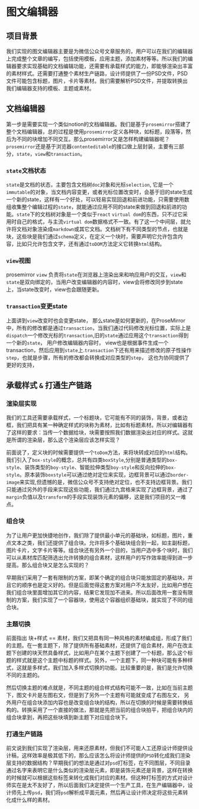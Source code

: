 # 图文编辑器

## 项目背景
我们实现的图文编辑器主要是为微信公众号文章服务的，用户可以在我们的编辑器上完成整个文章的编写，包括使用模板，应用主题，添加素材等等。所以我们的编辑器要求实现基础的文档编辑功能，还需要有承载样式的能力，即能够渲染出丰富的素材样式。还需要打通整个素材生产链路，设计师提供了一份PSD文件，PSD文件可能包含标题，图片，卡片等素材。我们需要解析PSD文件，并提取转换出我们编辑器支持的模板、主题或素材。

## 文档编辑器
第一步是需要实现一个类似notion的文档编辑器。我们是基于`prosemirror`搭建了整个文档编辑器，总的过程是使用`prosemirror`定义各种块，如标题，段落等，然后为不同的块增加不同交互。那么prosemirror又是怎样构建编辑器呢？`prosemirror`还是基于浏览器`contenteditable`的接口做上层封装，主要有三部分，`state`，`view`和`transaction`。
### `state`文档状态
`state`是文档的状态，主要包含文档树`doc`对象和光标`selection`, 它是一个`immutable`的对象，当文档内容变更，或者光标位置改变时，会基于旧的state生成一个新的state，这样有一个好处，可以轻易实现回退和前进功能，只需要使用数组收集整个编辑过程的`state`，就能通过应用不同的state来做到回退和前进的功能。`state`下的文档树对象是一个类似于`react` `virtual dom`的东西，只不过它采用时自己的格式，与主流`virtual dom`数据格式不一致。有了这一个中间层，就允许将文档对象渲染成`markdown`或其它文档。文档树下有不同类型的节点，也就是块，这些块是我们通过`schema`定义，在定义一个块时，需要声明它允许包含内容，比如只允许包含文字，还有通过`toDOM`方法定义它转换`html`结构。

### `view`视图
prosemirror `view` 负责将`state`在浏览器上渲染出来和响应用户的交互，`view`和`state`是双向绑定的，当用户改变编辑器的内容时，view会将修改同步到state上，当state改变时，view也会跟随更新。

### `transaction`变更state
上面讲到`view`改变时也会变更state， 那么state是如何更新的，在ProseMirror中，所有的修改都是通过`transaction`，当我们通过代码修改光标位置，实际上是`dispatch`一个修改光标的`transaction`,旧的`state`通过应用这个`transaction`得到一个新的`state`， 用户修改编辑器内容时， view也是根据事件生成一个transaction，然后应用到`state`上.`transaction`下还有用来描述修改的原子性操作`step`，也就是步骤，所有的修改都会转换成对应类型的`step`， 这也为协同提供了更好的支持，


## 承载样式 `&` 打通生产链路

### 渲染层实现

我们的工具还需要承载样式，一个标题块，它可能有不同的装饰，背景，或者边框，我们把具有某一种确定样式的块称为素材，比如有标题素材。所以对编辑器有了这样的要求：当传一个数据给块，块需要按照我们数据渲染出对应的样式。这就是所谓的渲染层，那么这个渲染层应该怎样实现？

前面说了，定义块的时候需要提供一个`toDom`方法，来将块转成对应的`html`结构。我们引入了`box-style`的概念，总共有四类`boxStyle`,分别是普通类型的`box-style`、装饰类型的`boy-style`、智能拉伸类型`boy-style`和反向拉伸的`box-style`。原本装饰`boxstyle`可以通过绝对定位来实现，边框背景可以通过`border-image`来实现,但遗憾的是，微信公众号不支持绝对定位，也不支持边框背景。我们只能通过另外的手段来实现这些功能，我们通过九宫格来实现了边框背景，通过了`margin`负值以及`transform`的手段实现装饰元素的偏移，这是我们项目的又一难点。


### 组合块
为了让用户更加快捷地创作，我们除了提供最小单元的基础块，如标题，图片，重点文本之类，我们还提供了组合块。允许将多个基础块组合到一起，如主副标题，图片卡片，文字卡片等等。组合块还有另外一个目的，当用户选中多个块时，我们可以从素材库匹配筛选出允许转换的组合素材，这样用户的写作效率能得到进一步提高。那么组合块又是怎么实现的？

早期我们采用了一套有限制的方案，即某个确定的组合块只能放固定的基础块，并且它的顺序也是定义好的。但是后面觉得这套方案对用户不太友好，比如用户想在我们组合块里面增加其它的内容，结果它发现加不进来。所以后面改用一套没有限制的方案，我们实现了一个容器块，使用这个容器组织基础块，就实现了不同的组合块。

### 主题切换
前面指出 块+样式 == 素材，我们又把具有同一种风格的素材编成组，形成了我们的主题。在一套主题下，除了提供所有基础素材，还提供了组合素材，用户在改主题下创建的块天然具备样式，比如用户在某个主题下创建了一个标题，那么这个标题的样式就是这个主题中标题的样式。另外，一个主题下，同一种块可能有多种样式，这就是多样式，我们加入多样式切换的功能。比较重要的是，我们是允许切换不同的主题的。

然后切换主题的难点就是，不同主题的组合样式结构可能不一致，比如在当前主题下，图文卡片是左图右文，但是到了另外一个主题有可能就变成了右图左文， 另外用户在组合块添加内容也是改变组合块的结构，所以在切换的时候是需要转换结构的。转换采用了一个直接的做法，那就是先把当前的组合块拍平，把组合块内的组合块拿到，再把这些块填到新主题下对应组合块下。


### 打通生产链路
前文说到我们实现了渲染层，用来还原素材，但我们不可能人工还原设计师提供设计稿，这样效率是极其低下的，那么应该怎么将设计师提供的`PSD`转化成我们渲染层支持的数据结构？早期我们的想法是通过对`psd`打标签，在不同图层，不同目录通过名字来表明它是什么类似的渲染层元素，即是装饰元素还是背景，这样在转换的时候就可以根据这些标签来转化成我们对应的素材。但这种打标签的方式对设计师实在是太不友好了，所以后面我们决定提供一个生产工具，在生产编辑器中，设计师先上传`psd`，我们将`psd`解析成平面元素，然后再让设计师决定将这些元素转化成什么样的素材。






